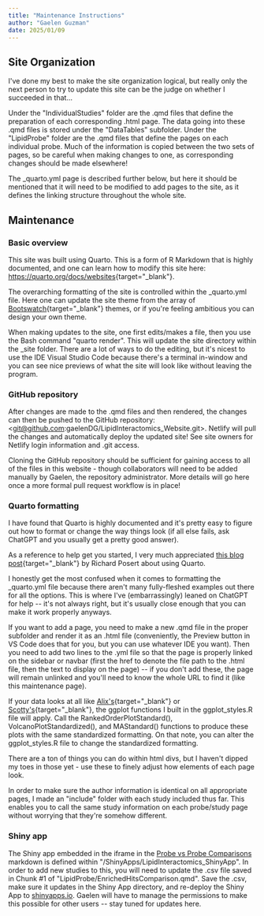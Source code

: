 ```yaml
---
title: "Maintenance Instructions"
author: "Gaelen Guzman"
date: 2025/01/09
---
```


## Site Organization

I've done my best to make the site organization logical, but really only the next person to try to update this site can be the judge on whether I succeeded in that... 

Under the "IndividualStudies" folder are the .qmd files that define the preparation of each corresponding .html page. The data going into these .qmd files is stored under the "DataTables" subfolder. Under the "LipidProbe" folder are the .qmd files that define the pages on each individual probe. Much of the information is copied between the two sets of pages, so be careful when making changes to one, as corresponding changes should be made elsewhere!

The _quarto.yml page is described further below, but here it should be mentioned that it will need to be modified to add pages to the site, as it defines the linking structure throughout the whole site.

## Maintenance

### Basic overview

This site was built using Quarto. This is a form of R Markdown that is highly documented, and one can learn how to modify this site here: <https://quarto.org/docs/websites>{target="_blank"}. 

The overarching formatting of the site is controlled within the _quarto.yml file. Here one can update the site theme from the array of [Bootswatch](https://bootswatch.com/){target="_blank"} themes, or if you're feeling ambitious you can design your own theme.

When making updates to the site, one first edits/makes a file, then you use the Bash command "quarto render". This will update the site directory within the _site folder. There are a lot of ways to do the editing, but it's nicest to use the IDE Visual Studio Code because there's a terminal in-window and you can see nice previews of what the site will look like without leaving the program.

### GitHub repository

After changes are made to the .qmd files and then rendered, the changes can then be pushed to the GitHub repository: <git@github.com:gaelenDG/LipidInteractomics_Website.git>. Netlify will pull the changes and automatically deploy the updated site! See site owners for Netlify login information and .git access.

Cloning the GitHub repository should be sufficient for gaining access to all of the files in this website - though collaborators will need to be added manually by Gaelen, the repository administrator. More details will go here once a more formal pull request workflow is in place!

### Quarto formatting

I have found that Quarto is highly documented and it's pretty easy to figure out how to format or change the way things look (if all else fails, ask ChatGPT and you usually get a pretty good answer).

As a reference to help get you started, I very much appreciated [this blog post](https://blog.posertinlab.com/posts/2023-06-09-writing-a-dissertation-in-quarto/){target="_blank"} by Richard Posert about using Quarto.

I honestly get the most confused when it comes to formatting the _quarto.yml file because there aren't many fully-fleshed examples out there for all the options. This is where I've (embarrassingly) leaned on ChatGPT for help -- it's not always right, but it's usually close enough that you can make it work properly anyways.

If you want to add a page, you need to make a new .qmd file in the proper subfolder and render it as an .html file (conveniently, the Preview button in VS Code does that for you, but you can use whatever IDE you want). Then you need to add two lines to the .yml file so that the page is properly linked on the sidebar or navbar (first the href to denote the file path to the .html file, then the text to display on the page) -- if you don't add these, the page will remain unlinked and you'll need to know the whole URL to find it (like this maintenance page).

If your data looks at all like [Alix's](https://lipidinteractomicsrepository.netlify.app/individualstudies/at_2025){target="_blank"} or [Scotty's](https://lipidinteractomicsrepository.netlify.app/individualstudies/sf_2024){target="_blank"}, the ggplot functions I built in the ggplot_styles.R file will apply. Call the RankedOrderPlotStandard(), VolcanoPlotStandardized(), and MAStandard() functions to produce these plots with the same standardized formatting. On that note, you can alter the ggplot_styles.R file to change the standardized formatting. 

There are a ton of things you can do within html divs, but I haven't dipped my toes in those yet - use these to finely adjust how elements of each page look.

In order to make sure the author information is identical on all appropriate pages, I made an "include" folder with each study included thus far. This enables you to call the same study information on each probe/study page without worrying that they're somehow different.

### Shiny app

The Shiny app embedded in the iframe in the [Probe vs Probe Comparisons](LipidProbe/EnrichedHitsComparison.qmd) markdown is defined within "/ShinyApps/LipidInteractomics_ShinyApp". In order to add new studies to this, you will need to update the .csv file saved in Chunk #1 of "LipidProbe/EnrichedHitsComparison.qmd". Save the .csv, make sure it updates in the Shiny App directory, and re-deploy the Shiny App to [shinyapps.io](shinyapps.io). Gaelen will have to manage the permissions to make this possible for other users -- stay tuned for updates here.

